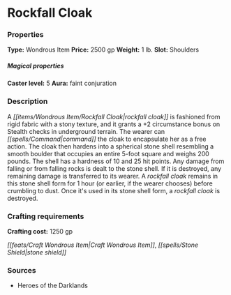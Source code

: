 ﻿---
Title: "Rockfall Cloak"
Type: "Wondrous Item"
Price: "2500 gp"
Weight: "1 lb."
Slot: "Shoulders"
Caster level: "5"
Aura: "faint conjuration"
Description: |
  "A _rockfall cloak_ is fashioned from rigid fabric with a stony texture, and it grants a +2 circumstance bonus on Stealth checks in underground terrain. The wearer can command the cloak to encapsulate her as a free action. The cloak then hardens into a spherical stone shell resembling a smooth boulder that occupies an entire 5-foot square and weighs 200 pounds. The shell has a hardness of 10 and 25 hit points. Any damage from falling or from falling rocks is dealt to the stone shell. If it is destroyed, any remaining damage is transferred to its wearer. A _rockfall cloak_ remains in this stone shell form for 1 hour (or earlier, if the wearer chooses) before crumbling to dust. Once it's used in its stone shell form, a _rockfall cloak_ is destroyed."
Crafting cost: "1250 gp"
Sources: "['Heroes of the Darklands']"
---

# Rockfall Cloak

### Properties

**Type:** Wondrous Item **Price:** 2500 gp **Weight:** 1 lb. **Slot:** Shoulders

##### Magical properties

**Caster level:** 5 **Aura:** faint conjuration

### Description

A _[[items/Wondrous Item/Rockfall Cloak|rockfall cloak]]_ is fashioned from rigid fabric with a stony texture, and it grants a +2 circumstance bonus on Stealth checks in underground terrain. The wearer can _[[spells/Command|command]]_ the cloak to encapsulate her as a free action. The cloak then hardens into a spherical stone shell resembling a smooth boulder that occupies an entire 5-foot square and weighs 200 pounds. The shell has a hardness of 10 and 25 hit points. Any damage from falling or from falling rocks is dealt to the stone shell. If it is destroyed, any remaining damage is transferred to its wearer. A _rockfall cloak_ remains in this stone shell form for 1 hour (or earlier, if the wearer chooses) before crumbling to dust. Once it's used in its stone shell form, a _rockfall cloak_ is destroyed.

### Crafting requirements

**Crafting cost:** 1250 gp

_[[feats/Craft Wondrous Item|Craft Wondrous Item]]_, _[[spells/Stone Shield|stone shield]]_

### Sources

* Heroes of the Darklands